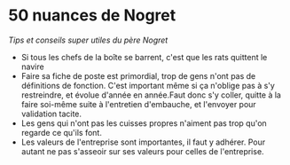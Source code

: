 # 50 nuances de Nogret

_Tips et conseils super utiles du père Nogret_

- Si tous les chefs de la boîte se barrent, c'est que les rats quittent le navire
- Faire sa fiche de poste est primordial, trop de gens n'ont pas de définitions de fonction. C'est important même si ça n'oblige pas à s'y restreindre, et évolue d'année en année.Faut donc s'y coller, quitte à la faire soi-même suite à l'entretien d'embauche, et l'envoyer pour validation tacite.
- Les gens qui n'ont pas les cuisses propres n'aiment pas trop qu'on regarde ce qu'ils font.
- Les valeurs de l'entreprise sont importantes, il faut y adhérer. Pour autant ne pas s'asseoir sur ses valeurs pour celles de l'entreprise.